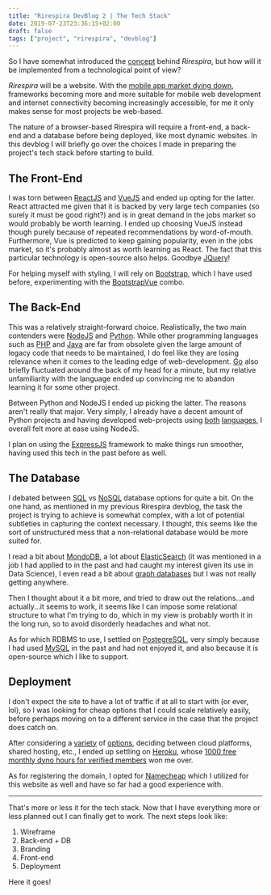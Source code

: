 ```yaml
---
title: "Rirespira DevBlog 2 | The Tech Stack"
date: 2019-07-23T23:36:15+02:00
draft: false
tags: ["project", "rirespira", "devblog"]
---
```


So I have somewhat introduced the [concept](https://www.giuliostarace.com/blog/rirespira-devblog-1--the-concept/) behind _Rirespira_, but how will it be implemented from a technological point of view?

_Rirespira_ will be a website. With the [mobile app market dying down](https://techcrunch.com/2017/08/25/majority-of-u-s-consumers-still-download-zero-apps-per-month-says-comscore/), frameworks becoming more and more suitable for mobile web development and internet connectivity becoming increasingly accessible, for me it only makes sense for most projects be web-based.

 The nature of a browser-based Rirespira will require a front-end, a back-end and a database before being deployed, like most dynamic websites. In this devblog I will briefly go over the choices I made in preparing the project's tech stack before starting to build.

## The Front-End

I was torn between [ReactJS](https://reactjs.org/) and [VueJS](https://vuejs.org/) and ended up opting for the latter. React attracted me given that it is backed by very large tech companies (so surely it must be good right?) and is in great demand in the jobs market so would probably be worth learning. I ended up choosing VueJS instead though purely because of repeated recommendations by word-of-mouth. Furthermore, Vue is predicted to keep gaining popularity, even in the jobs market, so it's probably almost as worth learning as React. The fact that this particular technology is open-source also helps. Goodbye [JQuery](https://jquery.com/)!

For helping myself with styling, I will rely on [Bootstrap](https://getbootstrap.com/), which I have used before, experimenting with the [BootstrapVue](https://bootstrap-vue.js.org/) combo.

## The Back-End

This was a relatively straight-forward choice. Realistically, the two main contenders were [NodeJS](https://nodejs.org/en/) and [Python](https://www.python.org/). While other programming languages such as [PHP](https://php.net/) and [Java](https://www.java.com/en/download/) are far from obsolete given the large amount of legacy code that needs to be maintained, I do feel like they are losing relevance when it comes to the leading edge of web-development. [Go](https://golang.org/) also briefly fluctuated around the back of my head for a minute, but my relative unfamiliarity with the language ended up convincing me to abandon learning it for some other project.

Between Python and NodeJS I ended up picking the latter. The reasons aren't really that major. Very simply, I already have a decent amount of Python projects and having developed web-projects using [both](https://github.com/thesofakillers/esanta) [languages](https://github.com/thesofakillers/movie-reccomender), I overall felt more at ease using NodeJS.

I plan on using the [ExpressJS](https://expressjs.com/) framework to make things run smoother, having used this tech in the past before as well.

## The Database

I debated between [SQL](https://en.wikipedia.org/wiki/Relational_database) vs [NoSQL](https://en.wikipedia.org/wiki/NoSQL) database options for quite a bit. On the one hand, as mentioned in my previous Rirespira devblog, the task the project is trying to achieve is somewhat complex, with a lot of potential subtleties in capturing the context necessary. I thought, this seems like the sort of unstructured mess that a non-relational database would be more suited for.

I read a bit about [MondoDB](https://www.mongodb.com/), a lot about [ElasticSearch](https://www.elastic.co/) (it was mentioned in a job I had applied to in the past and had caught my interest given its use in Data Science), I even read a bit about [graph databases](https://en.wikipedia.org/wiki/Graph_database) but I was not really getting anywhere.

Then I thought about it a bit more, and tried to draw out the relations...and actually...it seems to work, it seems like I can impose some relational structure to what I'm trying to do, which in my view is probably worth it in the long run, so to avoid disorderly headaches and what not.

As for which RDBMS to use, I settled on [PostegreSQL](https://www.postgresql.org/), very simply because I had used [MySQL](https://www.mysql.com/) in the past and had not enjoyed it, and also because it is open-source which I like to support.

## Deployment

I don't expect the site to have a lot of traffic if at all to start with (or ever, lol), so I was looking for cheap options that I could scale relatively easily, before perhaps moving on to a different service in the case that the project does catch on.

After considering a [variety](https://www.digitalocean.com/) of [options](https://www.bluehost.com/), deciding between cloud platforms, shared hosting, etc., I ended up settling on [Heroku](https://www.heroku.com/), whose [1000 free monthly dyno hours for verified members](https://devcenter.heroku.com/articles/free-dyno-hours) won me over.

As for registering the domain, I opted for [Namecheap](https://www.namecheap.com/) which I utilized for this website as well and have so far had a good experience with.

* * *

That's more or less it for the tech stack. Now that I have everything more or less planned out I can finally get to work. The next steps look like:

  1. Wireframe
  2. Back-end + DB
  3. Branding
  4. Front-end
  5. Deployment

Here it goes!
